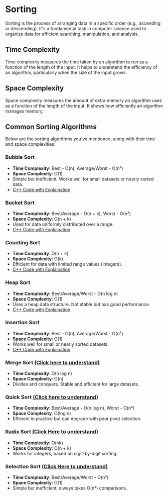 # Sorting
Sorting is the process of arranging data in a specific order (e.g., ascending or descending). It's a fundamental task in computer science used to organize data for efficient searching, manipulation, and analysis.

## Time Complexity
Time complexity measures the time taken by an algorithm to run as a function of the length of the input. It helps to understand the efficiency of an algorithm, particularly when the size of the input grows.

## Space Complexity
Space complexity measures the amount of extra memory an algorithm uses as a function of the length of the input. It shows how efficiently an algorithm manages memory.

## Common Sorting Algorithms
Below are the sorting algorithms you've mentioned, along with their time and space complexities:

### Bubble Sort
- **Time Complexity**: Best - O(n), Average/Worst - O(n²)
- **Space Complexity**: O(1)
- Simple but inefficient. Works well for small datasets or nearly sorted data.
- [C++ Code with Explaination](https://github.com/kratiitondia/DSA-by-Krati-Itondia/blob/main/BubbleSort.cpp)

### Bucket Sort
- **Time Complexity**: Best/Average - O(n + k), Worst - O(n²)
- **Space Complexity**: O(n + k)
- Used for data uniformly distributed over a range.
- [C++ Code with Explaination](https://github.com/kratiitondia/DSA-by-Krati-Itondia/blob/main/BucketSort.cpp)

### Counting Sort
- **Time Complexity**: O(n + k)
- **Space Complexity**: O(k)
- Efficient for data with limited range values (integers).
- [C++ Code with Explaination](https://github.com/kratiitondia/DSA-by-Krati-Itondia/blob/main/CountingSort.cpp)

### Heap Sort
- **Time Complexity**: Best/Average/Worst - O(n log n)
- **Space Complexity**: O(1)
- Uses a heap data structure. Not stable but has good performance.
- [C++ Code with Explaination](https://github.com/kratiitondia/DSA-by-Krati-Itondia/blob/main/HeapSort.cpp)

### Insertion Sort 
- **Time Complexity**: Best - O(n), Average/Worst - O(n²)
- **Space Complexity**: O(1)
- Works well for small or nearly sorted datasets.
- [C++ Code with Explaination](https://github.com/kratiitondia/DSA-by-Krati-Itondia/blob/main/InsertionSort.cpp)

### Merge Sort [(Click here to understand)](https://github.com/kratiitondia/DSA-by-Krati-Itondia/blob/main/MergeSort.cpp)
- **Time Complexity**: O(n log n)
- **Space Complexity**: O(n)
- Divides and conquers. Stable and efficient for large datasets.

### Quick Sort [(Click here to understand)](https://github.com/kratiitondia/DSA-by-Krati-Itondia/blob/main/QuickSort.cpp)
- **Time Complexity**: Best/Average - O(n log n), Worst - O(n²)
- **Space Complexity**: O(log n)
- Efficient in practice but can degrade with poor pivot selection.

### Radix Sort [(Click Here to understand)](https://github.com/kratiitondia/DSA-by-Krati-Itondia/blob/main/RadixSort.cpp)
- **Time Complexity**: O(nk)
- **Space Complexity**: O(n + k)
- Works for integers, based on digit-by-digit sorting.

### Selection Sort [(Click Here to understand)](https://github.com/kratiitondia/DSA-by-Krati-Itondia/blob/main/SelectionSort.cpp)
- **Time Complexity**: Best/Average/Worst - O(n²)
- **Space Complexity**: O(1)
- Simple but inefficient, always takes O(n²) comparisons.
